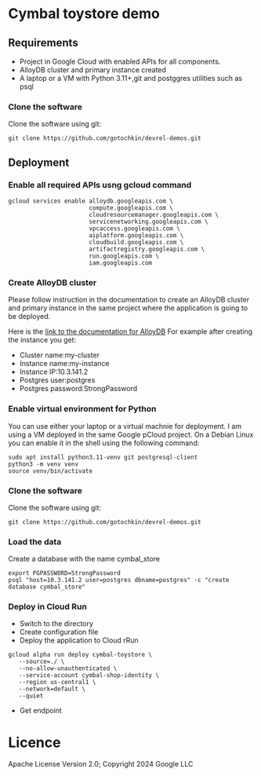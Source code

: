 
# Cymbal toystore demo
## Requirements
- Project in Google Cloud with enabled APIs for all components.
- AlloyDB cluster and primary instance created 
- A laptop or a VM with Python 3.11+,git and postggres utilities such as psql

### Clone the software
Clone the software using git:
```
git clone https://github.com/gotochkin/devrel-demos.git
```



## Deployment
### Enable all required APIs usng gcloud command
```
gcloud services enable alloydb.googleapis.com \
                       compute.googleapis.com \
                       cloudresourcemanager.googleapis.com \
                       servicenetworking.googleapis.com \
                       vpcaccess.googleapis.com \
                       aiplatform.googleapis.com \
                       cloudbuild.googleapis.com \
                       artifactregistry.googleapis.com \
                       run.googleapis.com \
                       iam.googleapis.com
```

### Create AlloyDB cluster
Please follow instruction in the documentation to create an AlloyDB cluster and primary instance in the same project where the application is going to be deployed.

Here is the [link to the documentation for AlloyDB](https://cloud.google.com/alloydb/docs/quickstart/create-and-connect)
For example after creating the instance you get:
- Cluster name:my-cluster
- Instance name:my-instance
- Instance IP:10.3.141.2
- Postgres user:postgres
- Postgres password:StrongPassword

### Enable virtual environment for Python
You can use either your laptop or a virtual machnie for deployment. I am using a VM deployed in the same Google pCloud project. On a Debian Linux you can enable it in the shell using the following command:
```
sudo apt install python3.11-venv git postgresql-client
python3 -m venv venv
source venv/bin/activate
```

### Clone the software
Clone the software using git:
```
git clone https://github.com/gotochkin/devrel-demos.git
```

### Load the data
Create a database with the name cymbal_store
```
export PGPASSWORD=StrongPassword
psql "host=10.3.141.2 user=postgres dbname=postgres" -c "create database cymbal_store"
```

### Deploy in Cloud Run 
* Switch to the directory 
* Create configuration file
* Deploy the application to Cloud rRun 
```
gcloud alpha run deploy cymbal-toystore \
   --source=./ \
   --no-allow-unauthenticated \
   --service-account cymbal-shop-identity \
   --region us-central1 \
   --network=default \
   --quiet
   ```

* Get endpoint 

# Licence

Apache License Version 2.0; 
Copyright 2024 Google LLC


